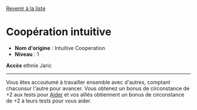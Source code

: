 [Revenir à la liste](list.md)

# Coopération intuitive

 * **Nom d'origine** : Intuitive Cooperation
 * **Niveau** : 1


<p><span id="ctl00_MainContent_DetailedOutput"><strong>Accès</strong> ethnie Jaric<br></span></p>
<hr>
<p>Vous êtes accoutumé à travailler ensemble avec d'autres, comptant chacunsur l'autre pour avancer. Vous obtenez un bonus de circonstance de +2 aux tests pour <a href="https://2e.aonprd.com/Actions.aspx?ID=75">Aider</a> et vos alliés obtiennent un bonus de circonstance de +2 à leurs tests pour vous aider.&nbsp;</p>